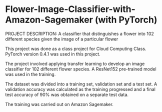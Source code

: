 # Flower-Image-Classifier-with-Amazon-Sagemaker (with PyTorch)


PROJECT DESCRIPTION: A classifier that distinguishes a flower into 102 different species given the image of a particular flower

This project was done as a class project for Cloud Computing Class.  PyTorch version 0.4.1 was used in this project.

The project involved applying transfer learning to develop an image classifier for 102 different flower species. A ResNet152 pre-trained model was used in the training.

The dataset was divided into a training set, validation set and a test set. A validation accuracy was calculated as the training progressed and a final test accuracy of 90% was obtained on a separate test data.

The training was carried out on Amazon Sagemaker.
